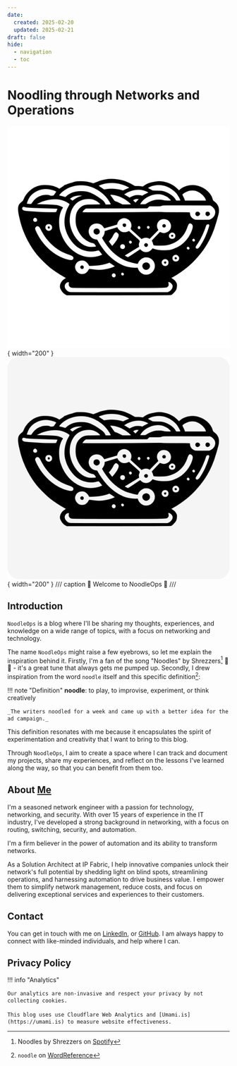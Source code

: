 ```yaml
---
date: 
  created: 2025-02-20
  updated: 2025-02-21
draft: false
hide:
  - navigation
  - toc
---
```

# Noodling through Networks and Operations

![NoodleOps - logo 600 round - light mode](images/about/logo600-white-inside-transparent.png#only-light){ width="200" }
![NoodleOps - logo 600 round - dark mode](images/about/logo600-white-rounded-square.png#only-dark){ width="200" }
/// caption
👋 Welcome to NoodleOps 👋
///

## Introduction

`NoodleOps` is a blog where I'll be sharing my thoughts, experiences, and knowledge on a wide range of topics, with a focus on networking and technology.

The name `⁠NoodleOps` might raise a few eyebrows, so let me explain the inspiration behind it. Firstly, I'm a fan of the song "Noodles" by Shrezzers[^1] 🎸🎶 - it's a great tune that always gets me pumped up. Secondly, I drew inspiration from the word `⁠noodle` itself and this specific definition[^2]:

!!! note "Definition"
    **noodle**: to play, to improvise, experiment, or think creatively

    _The writers noodled for a week and came up with a better idea for the ad campaign._

This definition resonates with me because it encapsulates the spirit of experimentation and creativity that I want to bring to this blog.

Through `⁠NoodleOps`, I aim to create a space where I can track and document my projects, share my experiences, and reflect on the lessons I've learned along the way, so that you can benefit from them too.

[^1]: Noodles by Shrezzers on [Spotify](https://open.spotify.com/track/1QM7GDKXuMkHlqesn9jIBi?si=c24987550af84f08)
[^2]: `noodle` on [WordReference](https://www.wordreference.com/definition/noodle)

## About [Me](https://www.linkedin.com/in/seb-dargoeuves/)

I'm a seasoned network engineer with a passion for technology, networking, and security. With over 15 years of experience in the IT industry, I've developed a strong background in networking, with a focus on routing, switching, security, and automation.

I'm a firm believer in the power of automation and its ability to transform networks.

As a Solution Architect at IP Fabric, I help innovative companies unlock their network's full potential by shedding light on blind spots, streamlining operations, and harnessing automation to drive business value. I empower them to simplify network management, reduce costs, and focus on delivering exceptional services and experiences to their customers.

## Contact

You can get in touch with me on [LinkedIn](https://www.linkedin.com/in/seb-dargoeuves/), or [GitHub](https://github.com/sdargoeuves). I am always happy to connect with like-minded individuals, and help where I can.

## Privacy Policy

!!! info "Analytics"

    Our analytics are non-invasive and respect your privacy by not collecting cookies.
    
    This blog uses use Cloudflare Web Analytics and [Umami.is](https://umami.is) to measure website effectiveness.
